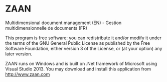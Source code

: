 # ZAAN
Multidimensional document management (EN) - Gestion multidimensionnelle de documents (FR)

This program is free software: you can redistribute it and/or modify it under the terms of the GNU General Public License as published by the Free Software Foundation, either version 3 of the License, or (at your option) any later version.

ZAAN runs on Windows and is built on .Net framework of Microsoft using Visual Studio 2013. You may download and install this application from http://www.zaan.com
